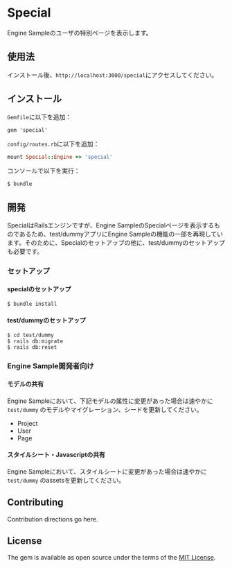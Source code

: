 # Special
Engine Sampleのユーザの特別ページを表示します。

## 使用法
インストール後、`http://localhost:3000/special`にアクセスしてください。

## インストール

`Gemfile`に以下を追加：

```ruby:Gemfile
gem 'special'
```

`config/routes.rb`に以下を追加：

```ruby:config/routes.rb
mount Special::Engine => 'special'
```

コンソールで以下を実行：
```bash
$ bundle
```

## 開発

SpecialはRailsエンジンですが、Engine SampleのSpecialページを表示するものであるため、test/dummyアプリにEngine Sampleの機能の一部を再現しています。そのために、Specialのセットアップの他に、test/dummyのセットアップも必要です。

### セットアップ

#### specialのセットアップ

```console
$ bundle install
```

#### test/dummyのセットアップ

```console
$ cd test/dummy
$ rails db:migrate
$ rails db:reset
```


### Engine Sample開発者向け

#### モデルの共有

Engine Sampleにおいて、下記モデルの属性に変更があった場合は速やかに `test/dummy` のモデルやマイグレーション、シードを更新してください。

- Project
- User
- Page

#### スタイルシート・Javascriptの共有

Engine Sampleにおいて、スタイルシートに変更があった場合は速やかに `test/dummy` のassetsを更新してください。

## Contributing
Contribution directions go here.

## License
The gem is available as open source under the terms of the [MIT License](https://opensource.org/licenses/MIT).
